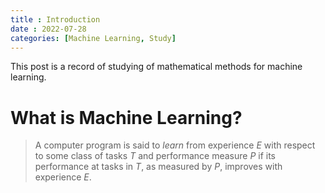 ```yaml
---
title : Introduction
date : 2022-07-28
categories: [Machine Learning, Study]
---
```


This post is a record of studying of mathematical methods for machine learning.


# What is Machine Learning?
> A computer program is said to _learn_ from experience _E_ with respect to some class of tasks _T_ and performance measure _P_ if its performance at tasks in _T_, as measured by _P_, improves with experience _E_.